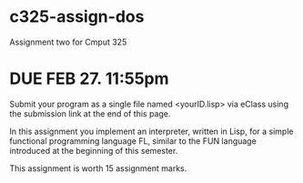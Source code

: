 # c325-assign-dos
Assignment two for Cmput 325

# DUE FEB 27. 11:55pm
Submit your program as a single file named <yourID.lisp> via eClass using the submission link at the end of this page.

In this assignment you implement an interpreter, written in Lisp, for a simple functional programming language FL, similar to the FUN language introduced at the beginning of this semester.

This assignment is worth 15 assignment marks.
